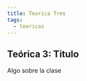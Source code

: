 ```yaml
---
title: Teorica Tres
tags: 
  - teoricas
---
```


## Teórica 3: Titulo

Algo sobre la clase

<!--
## Alineamientos de a pares + Búsquedas de secuencias por similitud
 Clase teórica de alineamientos de secuencias (de a pares), Algoritmos, Matrices, y Búsquedas de secuencias por similitud contra bases de datos.

 * :fontawesome-regular-file-pdf: [Slides](alineamientosDeAPares2022.pdf) 
 
 ![type:video](https://www.youtube.com/embed/Nw4CI8Ylg10)


## Material de lectura y consulta

  * :paperclip: Having a BLAST with bioinformatics (and avoiding BLASTphemy). Pertsemlidis, A., Fondon, J.W. (2001) [Genome Biol 2, reviews2002.1](https://genomebiology.biomedcentral.com/articles/10.1186/gb-2001-2-10-reviews2002)
  * :fontawesome-solid-file-pdf: Selecting the Right Similarity-Scoring Matrix. Pearson, W. R. (2013) [Curr. Prot. Bioinformatics Chapter 3: Unit 3.5](https://fasta.bioch.virginia.edu/wrpearson/papers/wrp_cpbio_0305.pdf)
  * :fontawesome-solid-file-pdf: An Introduction to Similarity ("Homology") Searching. Pearson, W. R. (2013) [Curr. Prot. Bioinformatics Chapter 3: Unit 3.1](https://fasta.bioch.virginia.edu/wrpearson/papers/wrp_cpbio_0301.pdf)
-->